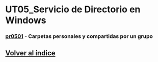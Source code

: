 # UT05_Servicio de Directorio en Windows

### [pr0501](./practicas/pr0501/pr0501.md) - Carpetas personales y compartidas por un grupo

## [Volver al índice](../index.md)